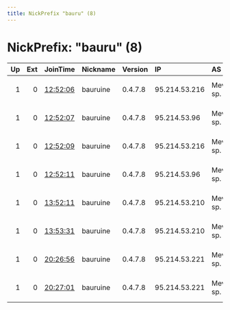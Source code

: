 ```yaml
---
title: NickPrefix "bauru" (8)
---
```


# NickPrefix: "bauru" (8)

|   Up |   Ext | JoinTime                                                                                              | Nickname   | Version   | IP            | AS                     | CC   |   ORp |   Dirp | OS    | Contact                            |   eFamMembers |
|-----:|------:|:------------------------------------------------------------------------------------------------------|:-----------|:----------|:--------------|:-----------------------|:-----|------:|-------:|:------|:-----------------------------------|--------------:|
|    1 |     0 | [12:52:06](https://nusenu.github.io/OrNetStats/w/relay/8662B5E9FB0AF0D2F4534EBD5AD9D458E1966CA8.html) | bauruine   | 0.4.7.8   | 95.214.53.216 | Meverywhere sp. z o.o. | pl   |   443 |      0 | Linux | email:abuse tuxli.org pgp:32A1621F |            43 |
|    1 |     0 | [12:52:07](https://nusenu.github.io/OrNetStats/w/relay/8D89ECA4C93928711A0BD6DB80F547A09AEF2D67.html) | bauruine   | 0.4.7.8   | 95.214.53.96  | Meverywhere sp. z o.o. | pl   |   443 |      0 | Linux | email:abuse tuxli.org pgp:32A1621F |            43 |
|    1 |     0 | [12:52:09](https://nusenu.github.io/OrNetStats/w/relay/47B178B75C8E42F2F8AF9AB07E0FBC93DCB72DF8.html) | bauruine   | 0.4.7.8   | 95.214.53.216 | Meverywhere sp. z o.o. | pl   |  8443 |      0 | Linux | email:abuse tuxli.org pgp:32A1621F |            43 |
|    1 |     0 | [12:52:11](https://nusenu.github.io/OrNetStats/w/relay/1D24292113610F0096FCC554664EC33BE27A4F54.html) | bauruine   | 0.4.7.8   | 95.214.53.96  | Meverywhere sp. z o.o. | pl   |  8443 |      0 | Linux | email:abuse tuxli.org pgp:32A1621F |            43 |
|    1 |     0 | [13:52:11](https://nusenu.github.io/OrNetStats/w/relay/95545CBA71AD21136C40C927F19C067FF128078F.html) | bauruine   | 0.4.7.8   | 95.214.53.210 | Meverywhere sp. z o.o. | pl   |   443 |      0 | Linux | email:abuse tuxli.org pgp:32A1621F |            43 |
|    1 |     0 | [13:53:31](https://nusenu.github.io/OrNetStats/w/relay/791B7C05E2C6D4D9AF61100562595568F5B69A7A.html) | bauruine   | 0.4.7.8   | 95.214.53.210 | Meverywhere sp. z o.o. | pl   |  8443 |      0 | Linux | email:abuse tuxli.org pgp:32A1621F |            43 |
|    1 |     0 | [20:26:56](https://nusenu.github.io/OrNetStats/w/relay/B3FDD767EEF15DD75DC8D25E5F6AE92D9A2353B9.html) | bauruine   | 0.4.7.8   | 95.214.53.221 | Meverywhere sp. z o.o. | pl   |   443 |      0 | Linux | email:abuse tuxli.org pgp:32A1621F |            43 |
|    1 |     0 | [20:27:01](https://nusenu.github.io/OrNetStats/w/relay/AAAB2519C27EF687E3216D588CC2C6ACC3B051A3.html) | bauruine   | 0.4.7.8   | 95.214.53.221 | Meverywhere sp. z o.o. | pl   |  8443 |      0 | Linux | email:abuse tuxli.org pgp:32A1621F |            43 |
